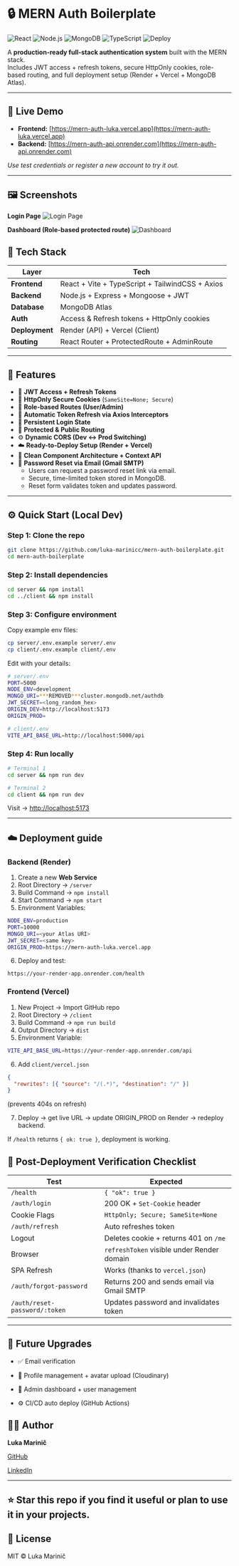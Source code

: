 # 🔒 MERN Auth Boilerplate

![React](https://img.shields.io/badge/Frontend-React-blue?logo=react)
![Node.js](https://img.shields.io/badge/Backend-Node.js-green?logo=node.js)
![MongoDB](https://img.shields.io/badge/Database-MongoDB-brightgreen?logo=mongodb)
![TypeScript](https://img.shields.io/badge/Language-TypeScript-blue?logo=typescript)
![Deploy](https://img.shields.io/badge/Deploy-Vercel%20%2B%20Render-black?logo=vercel)


A **production-ready full-stack authentication system** built with the MERN stack.  
Includes JWT access + refresh tokens, secure HttpOnly cookies, role-based routing, and full deployment setup (Render + Vercel + MongoDB Atlas).

---

## 🚀 Live Demo

- **Frontend:** [https://mern-auth-luka.vercel.app](https://mern-auth-luka.vercel.app)  
- **Backend:** [https://mern-auth-api.onrender.com](https://mern-auth-api.onrender.com)

*Use test credentials or register a new account to try it out.*

---

## 🖼️ Screenshots

**Login Page**
![Login Page](./assets/login.png)

**Dashboard (Role-based protected route)**
![Dashboard](./assets/dashboard.png)


## 🧠 Tech Stack

| Layer | Tech |
|-------|------|
| **Frontend** | React + Vite + TypeScript + TailwindCSS + Axios |
| **Backend** | Node.js + Express + Mongoose + JWT |
| **Database** | MongoDB Atlas |
| **Auth** | Access & Refresh tokens + HttpOnly cookies |
| **Deployment** | Render (API) + Vercel (Client) |
| **Routing** | React Router + ProtectedRoute + AdminRoute |

---

## 🧱 Features

- 🔐 **JWT Access + Refresh Tokens**
- 🍪 **HttpOnly Secure Cookies** (`SameSite=None; Secure`)
- 👥 **Role-based Routes (User/Admin)**
- 🔄 **Automatic Token Refresh via Axios Interceptors**
- 🪪 **Persistent Login State**
- 🚪 **Protected & Public Routing**
- ⚙️ **Dynamic CORS (Dev ↔ Prod Switching)**
- ☁️ **Ready-to-Deploy Setup (Render + Vercel)**
- 🧩 **Clean Component Architecture + Context API**
- 🔁 **Password Reset via Email (Gmail SMTP)**
  - Users can request a password reset link via email.
  - Secure, time-limited token stored in MongoDB.
  - Reset form validates token and updates password.

---

## ⚙️ Quick Start (Local Dev)

### Step 1: Clone the repo
```bash
git clone https://github.com/luka-marinicc/mern-auth-boilerplate.git
cd mern-auth-boilerplate
```

### Step 2: Install dependencies
```bash
cd server && npm install
cd ../client && npm install
```

### Step 3: Configure environment
Copy example env files:
```bash
cp server/.env.example server/.env
cp client/.env.example client/.env
```

Edit with your details:
```bash
# server/.env
PORT=5000
NODE_ENV=development
MONGO_URI=***REMOVED***cluster.mongodb.net/authdb
JWT_SECRET=<long_random_hex>
ORIGIN_DEV=http://localhost:5173
ORIGIN_PROD=

# client/.env
VITE_API_BASE_URL=http://localhost:5000/api
```

### Step 4: Run locally
```bash
# Terminal 1
cd server && npm run dev

# Terminal 2
cd client && npm run dev
```

Visit → [http://localhost:5173](http://localhost:5173)

---
## ☁️ Deployment guide
### Backend (Render)
1. Create a new **Web Service**
2. Root Directory → `/server`
3. Build Command → `npm install`
4. Start Command → `npm start`
5. Environment Variables:
```bash
NODE_ENV=production
PORT=10000
MONGO_URI=<your Atlas URI>
JWT_SECRET=<same key>
ORIGIN_PROD=https://mern-auth-luka.vercel.app
```
6. Deploy and test:
```
https://your-render-app.onrender.com/health
```
### Frontend (Vercel)
1. New Project → Import GitHub repo
2. Root Directory → `/client`
3. Build Command → `npm run build`
4. Output Directory → `dist`
5. Environment Variable:
```bash
VITE_API_BASE_URL=https://your-render-app.onrender.com/api
```
6. Add `client/vercel.json`
```json
{
  "rewrites": [{ "source": "/(.*)", "destination": "/" }]
}
```

(prevents 404s on refresh)

7. Deploy → get live URL → update ORIGIN_PROD on Render → redeploy backend.

If `/health` returns `{ ok: true }`, deployment is working.

## 🧾 Post-Deployment Verification Checklist
| Test            | Expected                                   |
| --------------- | ------------------------------------------ |
| `/health`       | `{ "ok": true }`                           |
| `/auth/login`   | 200 OK + `Set-Cookie` header               |
| Cookie Flags    | `HttpOnly; Secure; SameSite=None`          |
| `/auth/refresh` | Auto refreshes token                       |
| Logout          | Deletes cookie + returns 401 on `/me`      |
| Browser         | `refreshToken` visible under Render domain |
| SPA Refresh     | Works (thanks to `vercel.json`)            |
| `/auth/forgot-password` | Returns 200 and sends email via Gmail SMTP |
| `/auth/reset-password/:token` | Updates password and invalidates token |


---

## 🧠 Future Upgrades

- ✅ Email verification

- 🧍 Profile management + avatar upload (Cloudinary)

- 🧩 Admin dashboard + user management

- ⚙️ CI/CD auto deploy (GitHub Actions)

## 🧑‍💻 Author
**Luka Marinič**

[GitHub](https://github.com/luka-marinicc) 

[LinkedIn](https://www.linkedin.com/in/luka-marinic)

---

## ⭐ **Star this repo** if you find it useful or plan to use it in your projects.

## 🏁 License
MIT © Luka Marinič